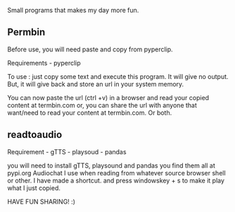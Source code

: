 Small programs that makes my day more fun. 

##  Permbin

Before use, you will need paste and copy from pyperclip.

Requirements
    - pyperclip
    
To use : 
  just copy some text and execute this program.
  It will give no output. But, 
  it will give back and store an url in your system memory.
  
  You can now paste the url (ctrl +v) in a browser and read your copied content at termbin.com or,
  you can share the url with anyone that want/need to read your content at termbin.com. 
  Or both.


##  readtoaudio

Requirement
    - gTTS
    - playsoud
    - pandas 

you will need to install gTTS, playsound and pandas
you find them all at pypi.org
 Audiochat I use when reading from whatever source browser
 shell or other.
 I have made a shortcut. and press windowskey + s to make 
 it play what I just copied. 

HAVE FUN SHARING! :) 
